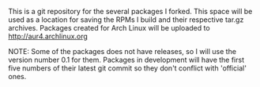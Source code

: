 This is a git repository for the several packages I forked. This space will
be used as a location for saving the RPMs I build and their respective
tar.gz archives. Packages created for Arch Linux will be uploaded to
http://aur4.archlinux.org

NOTE: Some of the packages does not have releases, so I will use the version
number 0.1 for them. Packages in development will have the first five 
numbers of their latest git commit so they don't conflict with 'official'
ones.
